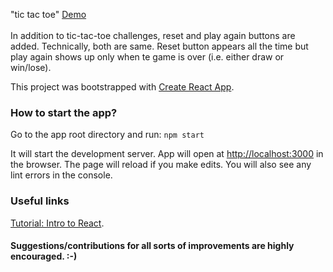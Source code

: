 "tic tac toe" [Demo](https://blue-moon02.github.io/tic-tac-toe/)<br><br>
In addition to tic-tac-toe challenges, reset and play again buttons are added. Technically, both are same. Reset button appears all the time but play again shows up only when te game is over (i.e. either draw or win/lose).

This project was bootstrapped with [Create React App](https://github.com/facebook/create-react-app).

### How to start the app?

Go to the app root directory and run: `npm start`

It will start the development server. App will open at [http://localhost:3000](http://localhost:3000) in the browser. The page will reload if you make edits. You will also see any lint errors in the console.

### Useful links

[Tutorial: Intro to React](https://reactjs.org/tutorial/tutorial.html).

#### Suggestions/contributions for all sorts of improvements are highly encouraged. :-)
